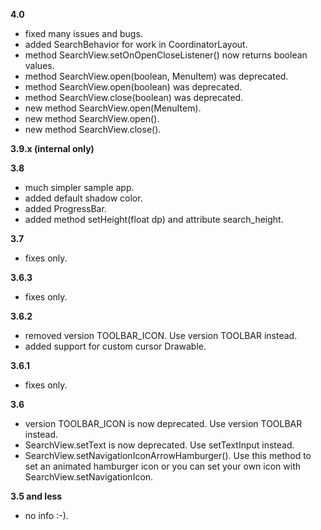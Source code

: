 **4.0**
 - fixed many issues and bugs.
 - added SearchBehavior for work in CoordinatorLayout.
 - method SearchView.setOnOpenCloseListener() now returns boolean values.
 - method SearchView.open(boolean, MenuItem) was deprecated.
 - method SearchView.open(boolean) was deprecated.
 - method SearchView.close(boolean) was deprecated.
 - new method SearchView.open(MenuItem).
 - new method SearchView.open().
 - new method SearchView.close().

**3.9.x (internal only)**

**3.8**  
 - much simpler sample app.
 - added default shadow color.
 - added ProgressBar.
 - added method setHeight(float dp) and attribute search_height.

**3.7**  
 - fixes only.

**3.6.3**  
 - fixes only.

**3.6.2**  
 - removed version TOOLBAR_ICON. Use version TOOLBAR instead.
 - added support for custom cursor Drawable.
  
**3.6.1**  
 - fixes only.

**3.6**  
- version TOOLBAR_ICON is now deprecated. Use version TOOLBAR instead.
- SearchView.setText is now deprecated. Use setTextInput instead.
- SearchView.setNavigationIconArrowHamburger(). Use this method to set an animated hamburger icon
  or you can set your own icon with SearchView.setNavigationIcon.
  
**3.5 and less**
- no info :-).
